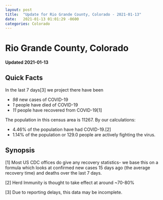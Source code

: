 ```yaml
---
layout: post
title:  "Update for Rio Grande County, Colorado - 2021-01-13"
date:   2021-01-13 01:01:29 -0600
categories: Colorado
---
```


# Rio Grande County, Colorado
#### Updated 2021-01-13

## Quick Facts

In the last 7 days[3] we project there have been
- *98* new cases of COVID-19
- *1* people have died of COVID-19
- *11* people have recovered from COVID-19[1]

The population in this census area is 11267. By our calculations:
- 4.46% of the population have had COVID-19.[2]
- 1.14% of the population or 129.0 people are actively fighting the virus.

## Synopsis




[1] Most US CDC offices do give any recovery statistics- we base this on a formula which looks at confirmed new cases
15 days ago (the average recovery time) and deaths over the last 7 days.

[2] Herd Immunity is thought to take effect at around ~70-80%

[3] Due to reporting delays, this data may be incomplete.
 
    